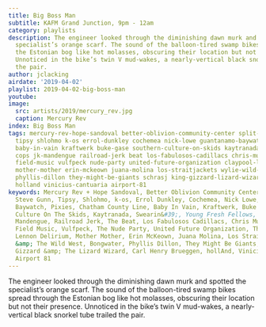 ```yaml
---
title: Big Boss Man
subtitle: KAFM Grand Junction, 9pm - 12am
category: playlists
description: The engineer looked through the diminishing dawn murk and spotted the
  specialist’s orange scarf. The sound of the balloon-tired swamp bikes spread through
  the Estonian bog like hot molasses, obscuring their location but not their presence.
  Unnoticed in the bike’s twin V mud-wakes, a nearly-vertical black snorkel tube trailed
  the pair.
author: jclacking
airdate: '2019-04-02'
playlist: 2019-04-02-big-boss-man
youtube: 
image:
  src: artists/2019/mercury_rev.jpg
  caption: Mercury Rev
index: Big Boss Man
tags: mercury-rev-hope-sandoval better-oblivion-community-center split-enz steve-gunn
  tipsy shlohmo k-os errol-dunkley cochemea nick-lowe guantanamo-baywatch pixies chatham-county-line
  baby-in-vain kraftwerk buke-gase southern-culture-on-skids kaytranada swearin young-fresh-fellows
  cops jk-mandengue railroad-jerk beat los-fabulosos-cadillacs chris-murray molotov
  field-music vulfpeck nude-party united-future-organization claypool-lennon-delirium
  mother-mother erin-mckeown juana-molina los-straitjackets wylie-wild-west bongwater
  phyllis-dillon they-might-be-giants schrasj king-gizzard-lizard-wizard carl-henry-brueggen
  holland vinicius-cantuaria airport-81
keywords: Mercury Rev + Hope Sandoval, Better Oblivion Community Center, Split Enz,
  Steve Gunn, Tipsy, Shlohmo, k-os, Errol Dunkley, Cochemea, Nick Lowe, Guantanamo
  Baywatch, Pixies, Chatham County Line, Baby In Vain, Kraftwerk, Buke and Gase, Southern
  Culture On The Skids, Kaytranada, Swearin&#39;, Young Fresh Fellows, The Cops, JK
  Mandengue, Railroad Jerk, The Beat, Los Fabulosos Cadillacs, Chris Murray, Molotov,
  Field Music, Vulfpeck, The Nude Party, United Future Organization, The Claypool
  Lennon Delirium, Mother Mother, Erin McKeown, Juana Molina, Los Straitjackets, Wylie
  &amp; The Wild West, Bongwater, Phyllis Dillon, They Might Be Giants, Schrasj, King
  Gizzard &amp; The Lizard Wizard, Carl Henry Brueggen, hollAnd, Vinicius Cantuaria,
  Airport 81
---
```

The engineer looked through the diminishing dawn murk and spotted the specialist’s orange scarf. The sound of the balloon-tired swamp bikes spread through the Estonian bog like hot molasses, obscuring their location but not their presence. Unnoticed in the bike’s twin V mud-wakes, a nearly-vertical black snorkel tube trailed the pair.
